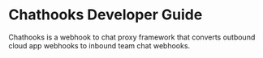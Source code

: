 # Chathooks Developer Guide

Chathooks is a webhook to chat proxy framework that converts outbound cloud app webhooks to inbound team chat webhooks.